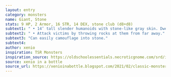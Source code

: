 ```yaml
---
layout: entry 
category: monsters
name: Giant, Stone
stats: 9 HP, 2 Armor, 16 STR, 14 DEX, stone club (d8+d8)
subtext1: " • 14’ tall slender humanoids with stone-like gray skin. Dwell in caverns or build primitive homes of stone in valleys."
subtext2: " • Attack victims by throwing rocks at them from far away."
subtext3: "Can easily camouflage into stone."
subtext4: 
author: xenio
inspiration: TSR Monsters
inspiration_source: https://oldschoolessentials.necroticgnome.com/srd/index.php/Monster_Descriptions
source: xenio in a bottle
source_url: https://xenioinabottle.blogspot.com/2021/02/classic-monsters-for-cairnito-part-1.html
---
```

